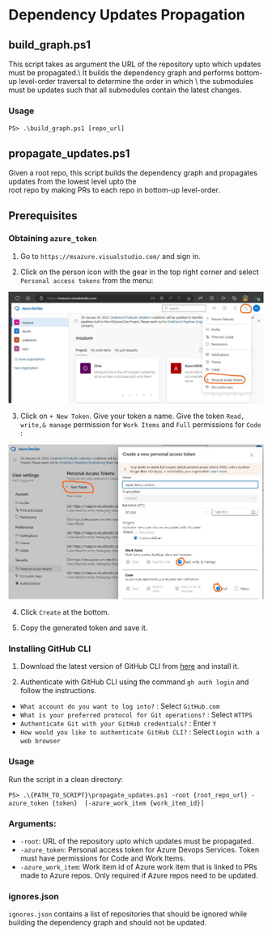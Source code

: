 # Dependency Updates Propagation

## build_graph.ps1

This script takes as argument the URL of the repository upto which updates must be propagated.\\
It builds the dependency graph and performs bottom-up level-order traversal to determine the order in which \\
the submodules must be updates such that all submodules contain the latest changes.

### Usage

```
PS> .\build_graph.ps1 [repo_url]
```
## propagate_updates.ps1

Given a root repo, this script builds the dependency graph and propagates updates from the lowest level upto the \
root repo by making PRs to each repo in bottom-up level-order.

## Prerequisites

### Obtaining `azure_token`

1. Go to `https://msazure.visualstudio.com/` and sign in.

2. Click on the person icon with the gear in the top right corner and select `Personal access tokens` from the menu:

![azure_pat](images/azure_pat.jpg)

3. Click on `+ New Token`. Give your token a name. Give the token `Read, write,& manage` permission for `Work Items` and `Full` permissions for `Code` :

![azure_token](images/azure_token.jpg)

4. Click `Create` at the bottom.

5. Copy the generated token and save it.

### Installing GitHub CLI

1. Download the latest version of GitHub CLI from [here](https://cli.github.com/) and install it.

2. Authenticate with GitHub CLI using the command `gh auth login` and follow the instructions.
 - `What account do you want to log into?` : Select `GitHub.com`
 - `What is your preferred protocol for Git operations?` : Select `HTTPS`
 - `Authenticate Git with your GitHub credentials?` : Enter `Y`
 - `How would you like to authenticate GitHub CLI?` : Select `Login with a web browser`

### Usage

Run the script in a clean directory:

```
PS> .\{PATH_TO_SCRIPT}\propagate_updates.ps1 -root {root_repo_url} -azure_token {token}  [-azure_work_item {work_item_id}] 
```
### Arguments:

- `-root`: URL of the repository upto which updates must be propagated.
- `-azure_token`: Personal access token for Azure Devops Services. Token must have permissions for Code and Work Items.
- `-azure_work_item`: Work item id of Azure work item that is linked to PRs made to Azure repos. Only required if Azure repos need to be updated.


### ignores.json

`ignores.json` contains a list of repositories that should be ignored while building the dependency graph and should not be updated.

